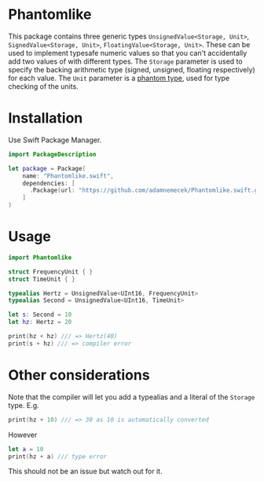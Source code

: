 # Phantomlike

This package contains three generic types `UnsignedValue<Storage, Unit>`, `SignedValue<Storage, Unit>`, `FloatingValue<Storage, Unit>`. These can be used to implement typesafe numeric values so that you can't accidentally add two values of with different types. The `Storage` parameter is used to specify the backing arithmetic type (signed, unsigned, floating respectively) for each value. The `Unit` parameter is a [phantom type](https://rustbyexample.com/generics/phantom.html), used for type checking of the units.

# Installation
Use Swift Package Manager. 

```swift
import PackageDescription

let package = Package(
    name: "Phantomlike.swift",
    dependencies: [
      .Package(url: "https://github.com/adamnemecek/Phantomlike.swift.git", majorVersion: 1)
    ]
)
```

# Usage

```swift
import Phantomlike

struct FrequencyUnit { }
struct TimeUnit { }

typealias Hertz = UnsignedValue<UInt16, FrequencyUnit>
typealias Second = UnsignedValue<UInt16, TimeUnit>

let s: Second = 10
let hz: Hertz = 20

print(hz + hz) /// => Hertz(40)
print(s + hz) /// => compiler error

```

# Other considerations
Note that the compiler will let you add a typealias and a literal of the `Storage` type. E.g.

```swift
print(hz + 10) /// => 30 as 10 is automatically converted
```

However
```swift
let a = 10
print(hz + a) /// type error
```

This should not be an issue but watch out for it.

